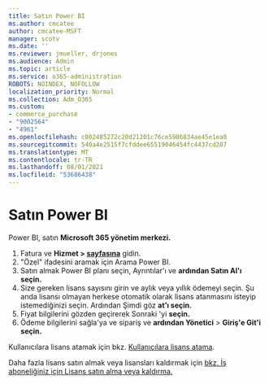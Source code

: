 ```yaml
---
title: Satın Power BI
ms.author: cmcatee
author: cmcatee-MSFT
manager: scotv
ms.date: ''
ms.reviewer: jmueller, drjones
ms.audience: Admin
ms.topic: article
ms.service: o365-administration
ROBOTS: NOINDEX, NOFOLLOW
localization_priority: Normal
ms.collection: Adm_O365
ms.custom:
- commerce_purchase
- "9002564"
- "4961"
ms.openlocfilehash: c802485272c20d21201c76ce5986834ae45e1ea0
ms.sourcegitcommit: 540a4e2515f7cfddee65519046454fc4437cd287
ms.translationtype: MT
ms.contentlocale: tr-TR
ms.lasthandoff: 08/01/2021
ms.locfileid: "53686438"
---
```

# <a name="purchase-power-bi"></a>Satın Power BI

Power BI, satın **Microsoft 365 yönetim merkezi.**

1. Fatura ve **Hizmet > [sayfasına](https://go.microsoft.com/fwlink/p/?linkid=868433)** gidin.
2. "Özel" ifadesini aramak için Arama Power BI.
3. Satın almak Power BI planı seçin, Ayrıntılar'ı ve **ardından Satın Al'ı** **seçin.**
4. Size gereken lisans sayısını girin ve aylık veya yıllık ödemeyi seçin. Şu anda lisansı olmayan herkese otomatik olarak lisans atanmasını isteyip istemediğinizi seçin. Ardından Şimdi göz **at'ı seçin.**
5. Fiyat bilgilerini gözden geçirerek Sonraki 'yi **seçin.**
6. Ödeme bilgilerini sağla'ya ve sipariş ve **ardından Yönetici**  >  **Giriş'e Git'i seçin.**

Kullanıcılara lisans atamak için bkz. [Kullanıcılara lisans atama](/microsoft-365/admin/manage/assign-licenses-to-users).

Daha fazla lisans satın almak veya lisansları kaldırmak için [bkz. İş aboneliğiniz için Lisans satın alma veya kaldırma.](/microsoft-365/commerce/licenses/buy-licenses)